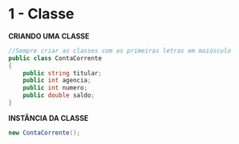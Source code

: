 # 1 - Classe

**CRIANDO UMA CLASSE**

```csharp
//Sempre criar as classes com as primeiras letras em maiúsculo
public class ContaCorrente
{
	public string titular;
    public int agencia;
    public int numero;
    public double saldo;
}
```

**INSTÂNCIA DA CLASSE**

```csharp
new ContaCorrente();
```
